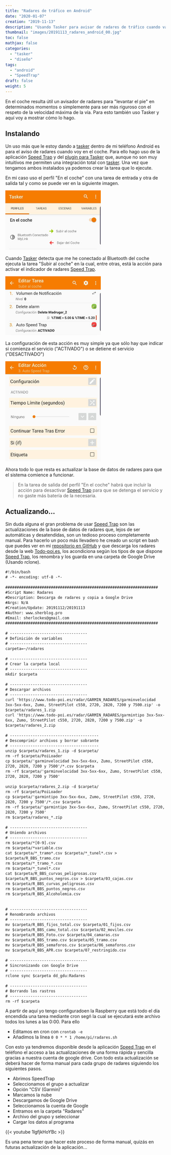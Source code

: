 ```yaml
---
title: "Radares de tráfico en Android"
date: "2020-01-07"
creation: "2019-11-13"
description: "Usando Tasker para avisar de radares de tráfico cuando vas en el coche."
thumbnail: "images/20191113_radares_android_00.jpg"
toc: false
mathjax: false
categories:
  - "tasker"
  - "diseño"
tags:
  - "android"
  - "SpeedTrap"
draft: false
weight: 5
---
```

En el coche resulta útil un avisador de radares para "levantar el pie" en determinados momentos o simplemente para ser más riguroso con el respeto de la velocidad máxima de la vía. Para esto también uso Tasker y aquí voy a mostrar cómo lo hago.
<!--more-->

## Instalando
Un uso más que le estoy dando a [tasker] dentro de mi teléfono Android es para el aviso de radares cuando voy en el coche. Para ello hago uso de la aplicación [Speed Trap] y del [plugin para Tasker] que, aunque no son muy intuitivos me permiten una integración total con [tasker]. Una vez que tengamos ambos instalados ya podemos crear la tarea que lo ejecute.

En mi caso uso el perfil "En el coche" con una tarea de entrada y otra de salida tal y como se puede ver en la siguiente imagen.

![imagen_01]

Cuando [Tasker] detecta que me he conectado al Bluetooth del coche ejecuta la tarea "Subir al coche" en la cual, entre otras, está la acción para activar el indicador de radares [Speed Trap].

![imagen_02]

La configuración de esta acción es muy simple ya que sólo hay que indicar si comienza el servicio ("ACTIVADO") o se detiene el servicio ("DESACTIVADO")

![imagen_03]

Ahora todo lo que resta es actualizar la base de datos de radares para que el sistema comience a funcionar.

> En la tarea de salida del perfil "En el coche" habrá que incluir la acción para desactivar [Speed Trap] para que se detenga el servicio y no gaste más batería de la necesaria.


## Actualizando...
Sin duda alguna el gran problema de usar [Speed Trap] son las actualizaciones de la base de datos de radares que, lejos de ser automáticas y desatendidas, son un tedioso proceso completamente manual. Para hacerlo un poco más llevadero he creado un script en bash que puedes ver en mi [repositorio en GitHub] y que descarga los radares desde la web [Todo-poi.es], los acondiciona según los tipos de que dispone [Speed Trap], los renombra y los guarda en una carpeta de Google Drive (Usando rclone).

```
#!/bin/bash
# -*- encoding: utf-8 -*-

###################################################################
#Script Name: Radares
#Description: Descarga de radares y copia a Google Drive
#Args: N/A
#Creation/Update: 20191112/20191113
#Author: www.sherblog.pro                                                
#Email: sherlockes@gmail.com                                           
###################################################################

# ----------------------------------
# Definición de variables
# ----------------------------------
carpeta=~/radares

# ----------------------------------
# Crear la carpeta local
# ----------------------------------
mkdir $carpeta

# ----------------------------------
# Descargar archivos
# ----------------------------------
curl 'https://www.todo-poi.es/radar/GARMIN_RADARES/garminvelocidad 3xx-5xx-6xx, Zumo, StreetPilot c550, 2720, 2820, 7200 y 7500.zip' -o $carpeta/radares_1.zip
curl 'https://www.todo-poi.es/radar/GARMIN_RADARES/garmintipo 3xx-5xx-6xx, Zumo, StreetPilot c550, 2720, 2820, 7200 y 7500.zip' -o $carpeta/radares_2.zip

# ---------------------------------------
# Descomprimir archivos y borrar sobrante
# ---------------------------------------
unzip $carpeta/radares_1.zip -d $carpeta/
rm -rf $carpeta/PoiLoader
cp $carpeta/'garminvelocidad 3xx-5xx-6xx, Zumo, StreetPilot c550, 2720, 2820, 7200 y 7500'/*.csv $carpeta
rm -rf $carpeta/'garminvelocidad 3xx-5xx-6xx, Zumo, StreetPilot c550, 2720, 2820, 7200 y 7500'

unzip $carpeta/radares_2.zip -d $carpeta/
rm -rf $carpeta/PoiLoader
cp $carpeta/'garmintipo 3xx-5xx-6xx, Zumo, StreetPilot c550, 2720, 2820, 7200 y 7500'/*.csv $carpeta
rm -rf $carpeta/'garmintipo 3xx-5xx-6xx, Zumo, StreetPilot c550, 2720, 2820, 7200 y 7500'
rm $carpeta/radares_*.zip

# ----------------------------------
# Uniendo archivos
# ----------------------------------
rm $carpeta/*[0-9].csv
rm $carpeta/*variable.csv
cat $carpeta/*_tramo*.csv $carpeta/*_tunel*.csv > $carpeta/R_BBS_tramo.csv
rm $carpeta/*_tramo_*.csv
rm $carpeta/*_tunel*.csv
cat $carpeta/R_BBS_curvas_peligrosas.csv $carpeta/R_BBS_puntos_negros.csv > $carpeta/03_cajas.csv
rm $carpeta/R_BBS_curvas_peligrosas.csv
rm $carpeta/R_BBS_puntos_negros.csv
rm $carpeta/R_BBS_Alcoholemia.csv


# ----------------------------------
# Renombrando archivos
# ----------------------------------
mv $carpeta/R_BBS_fijos_total.csv $carpeta/01_fijos.csv
mv $carpeta/R_BBS_camu_total.csv $carpeta/02_moviles.csv
mv $carpeta/R_BBS_Foto.csv $carpeta/04_camaras.csv
mv $carpeta/R_BBS_tramo.csv $carpeta/05_tramo.csv
mv $carpeta/R_BBS_semaforos.csv $carpeta/06_semaforos.csv
mv $carpeta/R_BBS_APR.csv $carpeta/07_restringido.csv

# ----------------------------------
# Sincronizando con Google Drive
# ----------------------------------
rclone sync $carpeta dd_gdu:Radares

# ----------------------------------
# Borrando los rastros
# ----------------------------------
rm -rf $carpeta
```

A partir de aquí yo tengo configuradoen la Raspberry que está todo el día encendida una tarea mediante cron segń la cual se ejecutará este archivo todos los lunes a las 0:00. Para ello

* Editamos en cron con `crontab -e`
* Añadimos la línea `0 0 * * 1 /home/pi/radares.sh`

Con esto ya tendremos disponible desde la aplicación [Speed Trap] en el teléfono el acceso a las actualizaciones de una forma rápida y sencilla gracias a nuestra cuenta de google drive. Con todo esta actualización se deberá hacer de forma manual para cada grupo de radares siguiendo los siguientes pasos.

- Abrimos SpeedTrap
- Seleccionamos el grupo a actualizar
- Opción "CSV (Garmin)"
- Marcamos la nube
- Descargamos de Google Drive
- Seleccionamos la cuenta de Google
- Entramos en la carpeta "Radares"
- Archivo del grupo y seleccionar
- Cargar los datos al programa

{{< youtube 1lgfjkHoYBc >}}

Es una pena tener que hacer este proceso de forma manual, quizás en futuras actualización de la aplicación...


[Speed Trap]: https://play.google.com/store/apps/details?id=com.balda.speedtrappro&hl=es
[plugin para Tasker]: https://play.google.com/store/apps/details?id=com.balda.autospeedtrap&hl=es_419
[Todo-poi.es]: https://www.todo-poi.es
[repositorio en GitHub]: https://github.com/sherlockes/SherloScripts
[tasker]: https://play.google.com/store/apps/details?id=net.dinglisch.android.taskerm&hl=es

[imagen_01]: /images/20191113_radares_android_01.jpg
[imagen_02]: /images/20191113_radares_android_02.jpg
[imagen_03]: /images/20191113_radares_android_03.jpg
